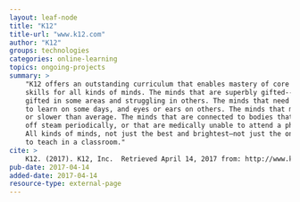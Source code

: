 ```yaml
---
layout: leaf-node
title: "K12"
title-url: "www.k12.com"
author: "K12"
groups: technologies
categories: online-learning
topics: ongoing-projects
summary: >
    "K12 offers an outstanding curriculum that enables mastery of core concepts and
    skills for all kinds of minds. The minds that are superbly gifted--or that are
    gifted in some areas and struggling in others. The minds that need to use hands
    to learn on some days, and eyes or ears on others. The minds that move faster
    or slower than average. The minds that are connected to bodies that need to run
    off steam periodically, or that are medically unable to attend a physical school.
    All kinds of minds, not just the best and brightest—not just the ones that are easy
    to teach in a classroom."
cite: >
    K12. (2017). K12, Inc.  Retrieved April 14, 2017 from: http://www.k12.com/about-k12.html
pub-date: 2017-04-14
added-date: 2017-04-14
resource-type: external-page
---
```

